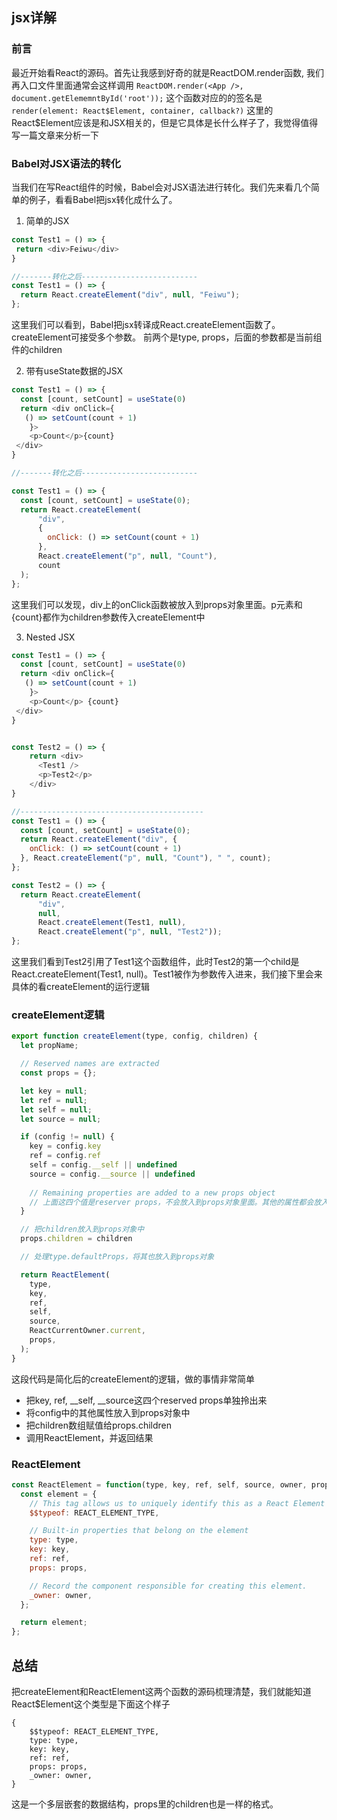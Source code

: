 ## jsx详解

### 前言  
最近开始看React的源码。首先让我感到好奇的就是ReactDOM.render函数, 我们再入口文件里面通常会这样调用 `ReactDOM.render(<App />, document.getElememntById('root'));`
这个函数对应的的签名是
`render(element: React$Element, container, callback?)`
这里的React$Element应该是和JSX相关的，但是它具体是长什么样子了，我觉得值得写一篇文章来分析一下

   
### Babel对JSX语法的转化
当我们在写React组件的时候，Babel会对JSX语法进行转化。我们先来看几个简单的例子，看看Babel把jsx转化成什么了。

1. 简单的JSX

```javascript
const Test1 = () => {
 return <div>Feiwu</div> 
}

//-------转化之后--------------------------
const Test1 = () => {
  return React.createElement("div", null, "Feiwu");
};

```

这里我们可以看到，Babel把jsx转译成React.createElement函数了。createElement可接受多个参数。
前两个是type, props，后面的参数都是当前组件的children 

2. 带有useState数据的JSX

```javascript
const Test1 = () => {
  const [count, setCount] = useState(0)
  return <div onClick={
   () => setCount(count + 1)
    }>
    <p>Count</p>{count}
 </div> 
}

//-------转化之后--------------------------

const Test1 = () => {
  const [count, setCount] = useState(0);
  return React.createElement(
      "div", 
      {
        onClick: () => setCount(count + 1)
      }, 
      React.createElement("p", null, "Count"), 
      count
  );
};
```

这里我们可以发现，div上的onClick函数被放入到props对象里面。p元素和{count}都作为children参数传入createElement中

3. Nested JSX

```javascript
const Test1 = () => {
  const [count, setCount] = useState(0)
  return <div onClick={
   () => setCount(count + 1)
    }>
    <p>Count</p> {count}
 </div> 
}


const Test2 = () => {
    return <div>
      <Test1 />
      <p>Test2</p>
    </div> 
}

//-----------------------------------------
const Test1 = () => {
  const [count, setCount] = useState(0);
  return React.createElement("div", {
    onClick: () => setCount(count + 1)
  }, React.createElement("p", null, "Count"), " ", count);
};

const Test2 = () => {
  return React.createElement(
      "div", 
      null, 
      React.createElement(Test1, null), 
      React.createElement("p", null, "Test2"));
};
```

这里我们看到Test2引用了Test1这个函数组件，此时Test2的第一个child是React.createElement(Test1, null)。Test1被作为参数传入进来，我们接下里会来具体的看createElement的运行逻辑 


### createElement逻辑
```javascript
export function createElement(type, config, children) {
  let propName;

  // Reserved names are extracted
  const props = {};

  let key = null;
  let ref = null;
  let self = null;
  let source = null;

  if (config != null) {
    key = config.key
    ref = config.ref
    self = config.__self || undefined
    source = config.__source || undefined 
    
    // Remaining properties are added to a new props object
    // 上面这四个值是reserver props，不会放入到props对象里面。其他的属性都会放入props对象 
  }

  // 把children放入到props对象中
  props.children = children

  // 处理type.defaultProps，将其也放入到props对象

  return ReactElement(
    type,
    key,
    ref,
    self,
    source,
    ReactCurrentOwner.current,
    props,
  );
}
```
这段代码是简化后的createElement的逻辑，做的事情非常简单
- 把key, ref, __self, __source这四个reserved props单独拎出来
- 将config中的其他属性放入到props对象中
- 把children数组赋值给props.children
- 调用ReactElement，并返回结果


### ReactElement
```javascript
const ReactElement = function(type, key, ref, self, source, owner, props) {
  const element = {
    // This tag allows us to uniquely identify this as a React Element
    $$typeof: REACT_ELEMENT_TYPE,

    // Built-in properties that belong on the element
    type: type,
    key: key,
    ref: ref,
    props: props,

    // Record the component responsible for creating this element.
    _owner: owner,
  };

  return element;
};
```

## 总结
把createElement和ReactElement这两个函数的源码梳理清楚，我们就能知道React$Element这个类型是下面这个样子
```
{
    $$typeof: REACT_ELEMENT_TYPE,
    type: type,
    key: key,
    ref: ref,
    props: props,
    _owner: owner,
}
```
这是一个多层嵌套的数据结构，props里的children也是一样的格式。
